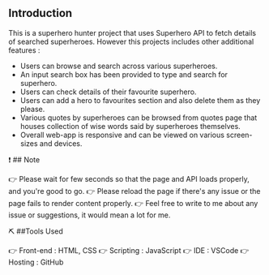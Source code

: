 ## Introduction

This is a superhero hunter project that uses Superhero API to fetch details of searched superheroes. However this projects includes other additional features :
- Users can browse and search across various superheroes.
- An input search box has been provided to type and search for superhero.
- Users can check details of their favourite superhero.
- Users can add a hero to favourites section and also delete them as they please.
- Various quotes by superheroes can be browsed from quotes page that houses collection of wise words said by superheroes themselves.
- Overall web-app is responsive and can be viewed on various screen-sizes and devices.

:exclamation: ## Note

:point_right: Please wait for few seconds so that the page and API loads properly, and you're good to go. 
:point_right: Please reload the page if there's any issue or the page fails to render content properly.
:point_right: Feel free to write to me about any issue or suggestions, it would mean a lot for me.


:pick: ##Tools Used

:point_right: Front-end : HTML, CSS
:point_right: Scripting : JavaScript
:point_right: IDE : VSCode
:point_right: Hosting : GitHub








